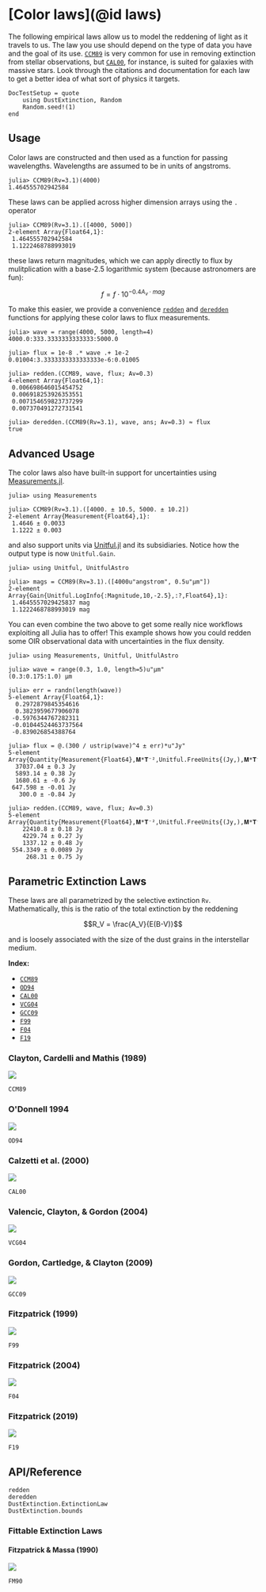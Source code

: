
# [Color laws](@id laws)

The following empirical laws allow us to model the reddening of light as it travels to us. The law you use should depend on the type of data you have and the goal of its use. [`CCM89`](@ref) is very common for use in removing extinction from stellar observations, but [`CAL00`](@ref), for instance, is suited for galaxies with massive stars. Look through the citations and documentation for each law to get a better idea of what sort of physics it targets.

```@meta
DocTestSetup = quote
    using DustExtinction, Random
    Random.seed!(1)
end
```

## Usage

Color laws are constructed and then used as a function for passing wavelengths. Wavelengths are assumed to be in units of angstroms.

```jldoctest
julia> CCM89(Rv=3.1)(4000)
1.464555702942584

```

These laws can be applied across higher dimension arrays using the `.` operator

```jldoctest
julia> CCM89(Rv=3.1).([4000, 5000])
2-element Array{Float64,1}:
 1.464555702942584
 1.1222468788993019

```

these laws return magnitudes, which we can apply directly to flux by mulitplication with a base-2.5 logarithmic system (because astronomers are fun):

```math
f = f \cdot 10 ^ {-0.4A_v\cdot mag}
```

To make this easier, we provide a convenience [`redden`](@ref) and [`deredden`](@ref) functions for applying these color laws to flux measurements.

```jldoctest
julia> wave = range(4000, 5000, length=4)
4000.0:333.3333333333333:5000.0

julia> flux = 1e-8 .* wave .+ 1e-2
0.01004:3.3333333333333333e-6:0.01005

julia> redden.(CCM89, wave, flux; Av=0.3)
4-element Array{Float64,1}:
 0.006698646015454752
 0.006918253926353551
 0.007154659823737299
 0.007370491272731541

julia> deredden.(CCM89(Rv=3.1), wave, ans; Av=0.3) ≈ flux
true

```

## Advanced Usage

The color laws also have built-in support for uncertainties using [Measurements.jl](https://github.com/juliaphysics/measurements.jl).

```jldoctest
julia> using Measurements

julia> CCM89(Rv=3.1).([4000. ± 10.5, 5000. ± 10.2])
2-element Array{Measurement{Float64},1}:
 1.4646 ± 0.0033
 1.1222 ± 0.003

```

and also support units via [Unitful.jl](https://github.com/painterqubits/unitful.jl) and its subsidiaries. Notice how the output type is now `Unitful.Gain`.

```jldoctest
julia> using Unitful, UnitfulAstro

julia> mags = CCM89(Rv=3.1).([4000u"angstrom", 0.5u"μm"])
2-element Array{Gain{Unitful.LogInfo{:Magnitude,10,-2.5},:?,Float64},1}:
 1.4645557029425837 mag
 1.1222468788993019 mag

```

You can even combine the two above to get some really nice workflows exploiting all Julia has to offer! This example shows how you could redden some OIR observational data with uncertainties in the flux density.

```jldoctest
julia> using Measurements, Unitful, UnitfulAstro

julia> wave = range(0.3, 1.0, length=5)u"μm"
(0.3:0.175:1.0) μm

julia> err = randn(length(wave))
5-element Array{Float64,1}:
  0.2972879845354616
  0.3823959677906078
 -0.5976344767282311
 -0.01044524463737564
 -0.839026854388764

julia> flux = @.(300 / ustrip(wave)^4 ± err)*u"Jy"
5-element Array{Quantity{Measurement{Float64},𝐌*𝐓⁻²,Unitful.FreeUnits{(Jy,),𝐌*𝐓⁻²,nothing}},1}:
  37037.04 ± 0.3 Jy
  5893.14 ± 0.38 Jy
  1680.61 ± -0.6 Jy
 647.598 ± -0.01 Jy
   300.0 ± -0.84 Jy

julia> redden.(CCM89, wave, flux; Av=0.3)
5-element Array{Quantity{Measurement{Float64},𝐌*𝐓⁻²,Unitful.FreeUnits{(Jy,),𝐌*𝐓⁻²,nothing}},1}:
    22410.8 ± 0.18 Jy
    4229.74 ± 0.27 Jy
    1337.12 ± 0.48 Jy
 554.3349 ± 0.0089 Jy
     268.31 ± 0.75 Jy

```

## Parametric Extinction Laws

These laws are all parametrized by the selective extinction `Rv`. Mathematically, this is the ratio of the total extinction by the reddening

```math
R_V = \frac{A_V}{E(B-V)}
```

and is loosely associated with the size of the dust grains in the interstellar medium.

**Index:**
- [`CCM89`](@ref)
- [`OD94`](@ref)
- [`CAL00`](@ref)
- [`VCG04`](@ref)
- [`GCC09`](@ref)
- [`F99`](@ref)
- [`F04`](@ref)
- [`F19`](@ref)

### Clayton, Cardelli and Mathis (1989)

![](assets/ccm89_plot.svg)

```@docs
CCM89
```

### O'Donnell 1994

![](assets/od94_plot.svg)

```@docs
OD94
```

### Calzetti et al. (2000)

![](assets/cal00_plot.svg)

```@docs
CAL00
```

### Valencic, Clayton, & Gordon (2004)

![](assets/vcg04_plot.svg)

```@docs
VCG04
```

### Gordon, Cartledge, & Clayton (2009)

![](assets/gcc09_plot.svg)

```@docs
GCC09
```

### Fitzpatrick (1999)

![](assets/F99_plot.svg)

```@docs
F99
```

### Fitzpatrick (2004)

![](assets/F04_plot.svg)

```@docs
F04
```

### Fitzpatrick (2019)

![](assets/F19_plot.svg)

```@docs
F19
```

## API/Reference

```@docs
redden
deredden
DustExtinction.ExtinctionLaw
DustExtinction.bounds
```

### Fittable Extinction Laws

#### Fitzpatrick & Massa (1990)

![](assets/FM90_plot.svg)

```@docs
FM90
```
